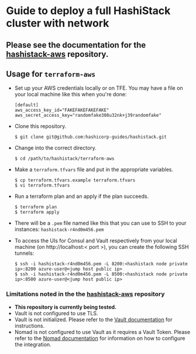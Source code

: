 # Guide to deploy a full HashiStack cluster with network

## Please see the documentation for the [hashistack-aws](https://github.com/hashicorp-modules/hashistack-aws) repository.

## Usage for `terraform-aws`
- Set up your AWS credentials locally or on TFE. You may have a file on your local machine like this when you're done:
  ```
  [default]
  aws_access_key_id="FAKEFAKEFAKEFAKE"
  aws_secret_access_key="randomfake308u32nk+j39randomfake"
  ```

- Clone this repository.
  ```
  $ git clone git@github.com:hashicorp-guides/hashistack.git
  ```

- Change into the correct directory.
  ```
  $ cd /path/to/hashistack/terraform-aws
  ```

- Make a `terraform.tfvars` file and put in the appropriate variables.
  ```
  $ cp terraform.tfvars.example terraform.tfvars
  $ vi terraform.tfvars
  ```

- Run a terraform plan and an apply if the plan succeeds.
  ```
  $ terraform plan
  $ terraform apply
  ```

- There will be a `.pem` file named like this that you can use to SSH to your instances: `hashistack-r4nd0m456.pem`

- To access the UIs for Consul and Vault respectively from your local machine (on http://localhost:< port >), you can create the following SSH tunnels:

  ```
  $ ssh -i hashistack-r4nd0m456.pem -L 8200:<hashistack node private ip>:8200 azure-user@<jump host public ip>
  $ ssh -i hashistack-r4nd0m456.pem -L 8500:<hashistack node private ip>:8500 azure-user@<jump host public ip>
  ```

### Limitations noted in the the [hashistack-aws](https://github.com/hashicorp-modules/hashistack-aws) repository
- **This repository is currently being tested.**
- Vault is not configured to use TLS.
- Vault is not initialized. Please refer to the [Vault documentation](https://www.vaultproject.io/docs/internals/architecture.html) for instructions.
- Nomad is not configured to use Vault as it requires a Vault Token. Please refer to the [Nomad documentation](https://www.nomadproject.io/docs/vault-integration/) for information on how to configure the integration.
